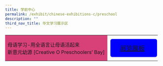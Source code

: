 ```yaml
---
title: 学前中心
permalink: /exhibit/chinese-exhibitions-c/preschool
description: ""
third_nav_title: 华文学习展示区
---
```

<html>
<head>
<style>
	.btnvideo{
	font-size: 20px;
    font-family: KaiTi;
    background-color: blue;
    padding: 15px 32px;
    margin: 4px 2px;
    border-radius: 6px;
    width: 60%;
	}
</style>
</head>
<body>
<table style="border-collapse: collapse;
  width: 100%;">
  <tr>
    <td style="border: none;
  text-align: left;padding: 8px;background-color:#d84178">母语学习-用全语言让母语活起来 <br/>
    新意元幼源 [Creative O Preschoolers’ Bay]</td>
    <td style="border: none;
  text-align: left;padding: 8px;"><a href="/clmoe/Creative-O/"> <div class="btnvideo" style="font-size:20px;font-family:KaiTi">
        阅览展板</div></a></td>
    </tr>
   </table>
</body>
</html>